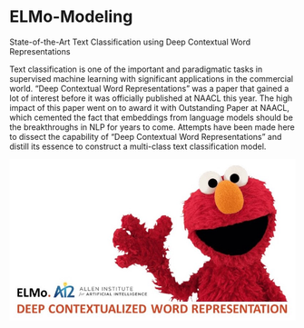 # ELMo-Modeling
State-of-the-Art Text Classification using Deep Contextual Word Representations

Text classification is one of the important and paradigmatic tasks in supervised machine learning with significant applications in the commercial world. “Deep Contextual Word Representations” was a paper that gained a lot of interest before it was officially published at NAACL this year. The high impact of this paper went on to award it with Outstanding Paper at NAACL, which cemented the fact that embeddings from language models should be the breakthroughs in NLP for years to come. Attempts have been made here to dissect the capability of “Deep Contextual Word Representations” and distill its essence to construct a multi-class text classification model.

![ELMO](elmo.jpg)
